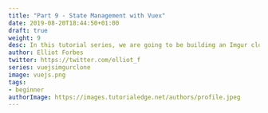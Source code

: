 ```yaml
---
title: "Part 9 - State Management with Vuex"
date: 2019-08-20T18:44:50+01:00
draft: true
weight: 9
desc: In this tutorial series, we are going to be building an Imgur clone using Lambda functions written using Node.JS and a frontend built using Vue.JS
author: Elliot Forbes
twitter: https://twitter.com/elliot_f
series: vuejsimgurclone
image: vuejs.png
tags:
- beginner
authorImage: https://images.tutorialedge.net/authors/profile.jpeg
---
```

